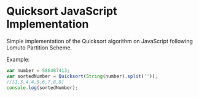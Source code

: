 # Quicksort JavaScript Implementation

Simple implementation of the Quicksort algorithm on JavaScript following Lomuto Partition Scheme.

Example:
```javascript
var number = 586487413;
var sortedNumber = Quicksort(String(number).split(''));
//[1,3,4,4,5,6,7,8,8]
console.log(sortedNumber);
```
